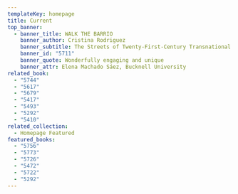 ```yaml
---
templateKey: homepage
title: Current
top_banner:
  - banner_title: WALK THE BARRIO
    banner_author: Cristina Rodriguez
    banner_subtitle: The Streets of Twenty-First-Century Transnational Latinx Literature
    banner_id: "5711"
    banner_quote: Wonderfully engaging and unique
    banner_attr: Elena Machado Sáez, Bucknell University
related_book:
  - "5744"
  - "5617"
  - "5679"
  - "5417"
  - "5493"
  - "5292"
  - "5410"
related_collection:
  - Homepage Featured
featured_books:
  - "5756"
  - "5773"
  - "5726"
  - "5472"
  - "5722"
  - "5292"
---
```

